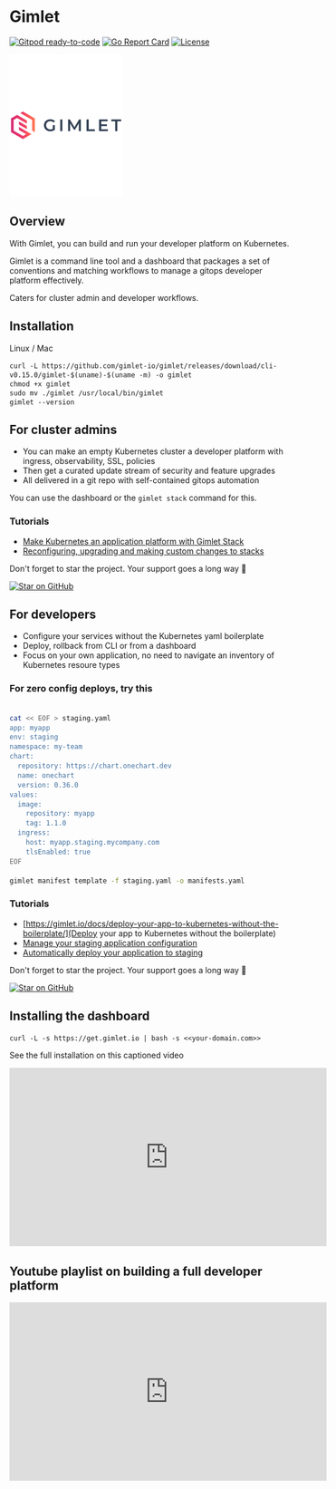 # Gimlet

[![Gitpod ready-to-code](https://img.shields.io/badge/Gitpod-ready--to--code-blue?logo=gitpod)](https://gitpod.io/#https://github.com/gimlet-io/gimlet-cli)
[![Go Report Card](https://goreportcard.com/badge/github.com/gimlet-io/gimlet-cli)](https://goreportcard.com/report/github.com/gimlet-io/gimlet-cli)
[![License](https://img.shields.io/badge/License-Apache%202.0-blue.svg)](https://opensource.org/licenses/Apache-2.0)


<img src="https://raw.githubusercontent.com/gimlet-io/logos/main/Gimlet.svg?token=GHSAT0AAAAAABQITJ4YEEXMIO3CKHIUWHYGYUCAGHA" width="200"/>

## Overview

With Gimlet, you can build and run your developer platform on Kubernetes.

Gimlet is a command line tool and a dashboard that packages a set of conventions and matching workflows to manage a gitops developer platform effectively.

Caters for cluster admin and developer workflows.

## Installation

Linux / Mac

```console
curl -L https://github.com/gimlet-io/gimlet/releases/download/cli-v0.15.0/gimlet-$(uname)-$(uname -m) -o gimlet
chmod +x gimlet
sudo mv ./gimlet /usr/local/bin/gimlet
gimlet --version
```

## For cluster admins
- You can make an empty Kubernetes cluster a developer platform with ingress, observability, SSL, policies
- Then get a curated update stream of security and feature upgrades
- All delivered in a git repo with self-contained gitops automation

You can use the dashboard or the `gimlet stack` command for this.

### Tutorials
- [Make Kubernetes an application platform with Gimlet Stack](https://gimlet.io/docs/make-kubernetes-an-application-platform-with-gimlet-stack/)
- [Reconfiguring, upgrading and making custom changes to stacks](https://gimlet.io/docs/reconfiguring-upgrading-and-making-custom-changes-to-stacks/)

Don't forget to star the project. Your support goes a long way 🙏

[![Star on GitHub](https://img.shields.io/github/stars/gimlet-io/gimlet.svg?style=social)](https://github.com/gimlet-io/gimlet/stargazers)

## For developers
- Configure your services without the Kubernetes yaml boilerplate
- Deploy, rollback from CLI or from a dashboard
- Focus on your own application, no need to navigate an inventory of Kubernetes resoure types


### For zero config deploys, try this

```bash

cat << EOF > staging.yaml
app: myapp
env: staging
namespace: my-team
chart:
  repository: https://chart.onechart.dev
  name: onechart
  version: 0.36.0
values:
  image:
    repository: myapp
    tag: 1.1.0
  ingress:
    host: myapp.staging.mycompany.com
    tlsEnabled: true
EOF

gimlet manifest template -f staging.yaml -o manifests.yaml
```

### Tutorials

- [https://gimlet.io/docs/deploy-your-app-to-kubernetes-without-the-boilerplate/](Deploy your app to Kubernetes without the boilerplate)
- [Manage your staging application configuration](https://gimlet.io/docs/manage-your-staging-application-configuration/)
- [Automatically deploy your application to staging](https://gimlet.io/docs/automatically-deploy-your-application-to-staging/)

Don't forget to star the project. Your support goes a long way 🙏

[![Star on GitHub](https://img.shields.io/github/stars/gimlet-io/gimlet.svg?style=social)](https://github.com/gimlet-io/gimlet/stargazers)

## Installing the dashboard

```
curl -L -s https://get.gimlet.io | bash -s <<your-domain.com>>
```

See the full installation on this captioned video
<iframe width="560" height="315" src="https://www.youtube.com/embed/HFjv7_08oP0" title="YouTube video player" frameborder="0" allow="accelerometer; autoplay; clipboard-write; encrypted-media; gyroscope; picture-in-picture" allowfullscreen></iframe>

## Youtube playlist on building a full developer platform

<iframe width="560" height="315" src="https://www.youtube.com/embed/HFjv7_08oP0" title="YouTube video player" frameborder="0" allow="accelerometer; autoplay; clipboard-write; encrypted-media; gyroscope; picture-in-picture" allowfullscreen></iframe>
